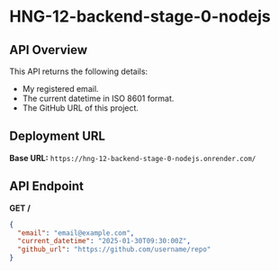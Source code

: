 # HNG-12-backend-stage-0-nodejs


## API Overview
This API returns the following details:
- My registered email.
- The current datetime in ISO 8601 format.
- The GitHub URL of this project.

## Deployment URL
**Base URL:** `https://hng-12-backend-stage-0-nodejs.onrender.com/`

## API Endpoint
**GET /**
```json
{
  "email": "email@example.com",
  "current_datetime": "2025-01-30T09:30:00Z",
  "github_url": "https://github.com/username/repo"
}


